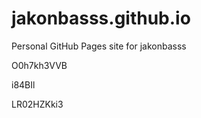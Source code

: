 # jakonbasss.github.io
Personal GitHub Pages site for jakonbasss












































O0h7kh3VVB


i84BIl

LR02HZKki3
